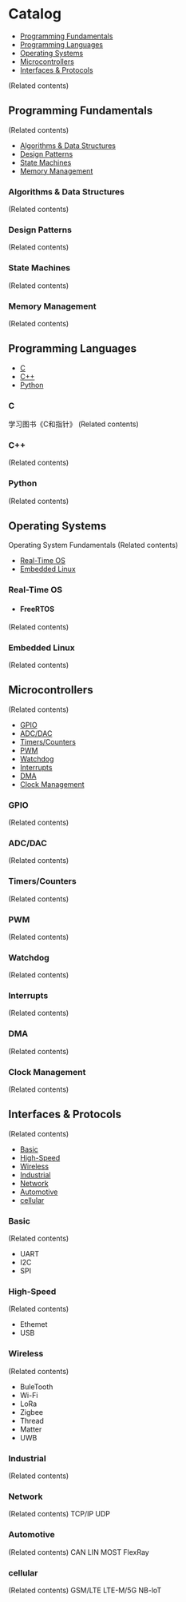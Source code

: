 # Catalog
- [Programming Fundamentals](#Programming-Fundamentals)
- [Programming Languages](#Programming-Languages)
- [Operating Systems](#Operating-Systems)
- [Microcontrollers](#Microcontrollers)
- [Interfaces & Protocols](#Interfaces--Protocols)

(Related contents)

## Programming Fundamentals
(Related contents)
- [Algorithms & Data Structures](#Algorithms--Data-Structures)
- [Design Patterns](#Design-Patterns)
- [State Machines](#State-Machines)
- [Memory Management](#Memory-Management)

### Algorithms & Data Structures
(Related contents)
### Design Patterns
(Related contents)
### State Machines
(Related contents)
### Memory Management
(Related contents)

## Programming Languages
- [C](#C)  
- [C++](#C-1)  
- [Python](#Python)
  
### C
学习图书《C和指针》
(Related contents)
### C++
(Related contents)
### Python
(Related contents)

## Operating Systems  
Operating System Fundamentals
(Related contents)
- [Real-Time OS](#Real-Time-OS)
- [Embedded Linux](#Embedded-Linux)

### Real-Time OS
- #### FreeRTOS
(Related contents)
### Embedded Linux
(Related contents)

## Microcontrollers
(Related contents)
- [GPIO](#GPIO)  
- [ADC/DAC](#ADCDAC)    
- [Timers/Counters](#TimersCounters)  
- [PWM](#PWM)  
- [Watchdog](#Watchdog)  
- [Interrupts](#Interrupts)  
- [DMA](#DMA)    
- [Clock Management](#Clock-Management)  

### GPIO
(Related contents)
### ADC/DAC
(Related contents)
### Timers/Counters
(Related contents)
### PWM
(Related contents)
### Watchdog
(Related contents)
### Interrupts
(Related contents)
### DMA
(Related contents)
### Clock Management
(Related contents)

## Interfaces & Protocols
(Related contents)
- [Basic](#Basic)
- [High-Speed](#High-Speed)    
- [Wireless](#Wireless)    
- [Industrial](#Industrial)   
- [Network](#Network) 
- [Automotive](#Automotive)  
- [cellular](#cellular)  

### Basic
(Related contents)
- UART
- I2C
- SPI
### High-Speed
(Related contents)
- Ethemet
- USB
### Wireless
(Related contents)
- BuleTooth
- Wi-Fi
- LoRa
- Zigbee
- Thread
- Matter
- UWB
### Industrial
(Related contents)
### Network
(Related contents)
TCP/IP
UDP
### Automotive
(Related contents)
CAN
LIN
MOST
FlexRay
### cellular
(Related contents)
GSM/LTE
LTE-M/5G
NB-loT






















